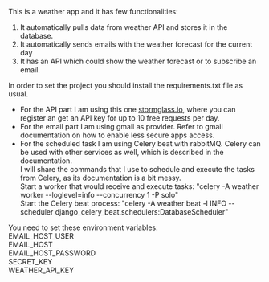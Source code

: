 This is a weather app and it has few functionalities:
<ol>
  <li>
    It automatically pulls data from weather API and stores it in the database.
  </li>
  <li>
    It automatically sends emails with the weather forecast for the current day
  </li>
  <li>
    It has an API which could show the weather forecast or to subscribe an email.
  </li>
</ol>
  
In order to set the project you should install the requirements.txt file as usual.
<ul>
  <li>
    For the API part I am using this one <a href="https://stormglass.io/" target="_blank">stormglass.io</a>, where you can register an get an API key for up to 10 free requests per day.
  </li>
  <li>
    For the email part I am using gmail as provider. Refer to gmail documentation on how to enable less secure apps access.
  </li>
  <li>
    For the scheduled task I am using Celery beat with rabbitMQ. Celery can be used with other services as well, which is described in the documentation.<br/>
    I will share the commands that I use to schedule and execute the tasks from Celery, as its documentation is a bit messy.<br/>
    Start a worker that would receive and execute tasks: "celery -A weather worker --loglevel=info --concurrency 1 -P solo"<br/>
    Start the Celery beat process: "celery -A weather beat -l INFO --scheduler django_celery_beat.schedulers:DatabaseScheduler"
  </li>
</ul>

You need to set these environment variables:<br/>
EMAIL_HOST_USER<br/>
EMAIL_HOST<br/>
EMAIL_HOST_PASSWORD<br/>
SECRET_KEY<br/>
WEATHER_API_KEY<br/>
